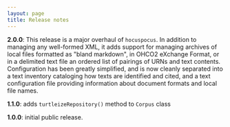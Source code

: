```yaml
---
layout: page
title: Release notes
---
```



**2.0.0**: This release is a major overhaul of `hocuspocus`.  In addition to managing any well-formed XML, it adds support for managing archives of local files formatted as "bland markdown", in OHCO2 eXchange Format, or in a delimited text file an ordered list of pairings of URNs and text contents.  Configuration has been greatly simplified, and is now cleanly separated into a text inventory cataloging how texts are identified and cited, and a text configuration file providing information about document formats and local file names.

**1.1.0**: adds `turtleizeRepository()` method to `Corpus` class

**1.0.0**: initial public release.
